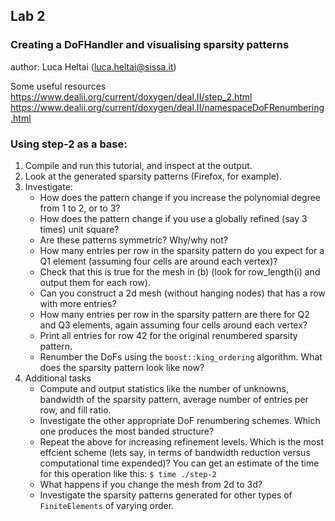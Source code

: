 ## Lab 2
### Creating a DoFHandler and visualising sparsity patterns

author: Luca Heltai (luca.heltai@sissa.it)

Some useful resources
https://www.dealii.org/current/doxygen/deal.II/step_2.html https://www.dealii.org/current/doxygen/deal.II/namespaceDoFRenumbering.html

### Using step-2 as a base:
1. Compile and run this tutorial, and inspect at the output.
2. Look at the generated sparsity patterns (Firefox, for example).
2. Investigate:
	- How does the pattern change if you increase the polynomial degree from 1 to 2, or to 3?
	- How does the pattern change if you use a globally refined (say 3 times) unit square?
	- Are these patterns symmetric? Why/why not?
	- How many entries per row in the sparsity pattern do you expect for a Q1 element (assuming four cells are around each vertex)?
	- Check that this is true for the mesh in (b) (look for row_length(i) and output them for each row).
	- Can you construct a 2d mesh (without hanging nodes) that has a row with more entries?
	- How many entries per row in the sparsity pattern are there for Q2 and Q3 elements, again assuming four cells around each vertex?
	- Print all entries for row 42 for the original renumbered sparsity pattern.
	- Renumber the DoFs using the `boost::king_ordering` algorithm. What does the sparsity pattern look like now?
3. Additional tasks
	- Compute and output statistics like the number of unknowns, bandwidth of the sparsity pattern, average number of entries per row, and fill ratio.
	- Investigate the other appropriate DoF renumbering schemes. Which one produces the most banded structure?
	- Repeat the above for increasing refinement levels. Which is the most effcient scheme (lets say, in terms of bandwidth reduction versus computational time expended)? You can get an estimate of the time for this operation like this:
`$ time ./step-2`
	- What happens if you change the mesh from 2d to 3d?
	- Investigate the sparsity patterns generated for other types of `FiniteElements` of varying order.
